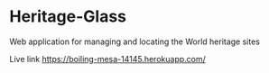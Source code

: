 # Heritage-Glass
Web application for managing and locating the World heritage sites

Live link
https://boiling-mesa-14145.herokuapp.com/
